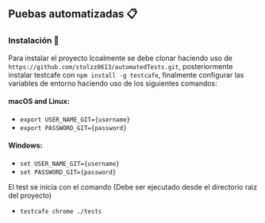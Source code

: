 ## Puebas automatizadas 📋

### Instalación 🔧

Para instalar el proyecto lcoalmente se debe clonar haciendo uso de ```https://github.com/stolzz0613/automatedTests.git```,
posteriormente instalar testcafe con ```npm install -g testcafe```, finalmente configurar las variables de entorno haciendo uso de los siguientes comandos:
#### macOS and Linux:

* ```export USER_NAME_GIT={username}```
* ```export PASSWORD_GIT={password}```

#### Windows:

* ```set USER_NAME_GIT={username}```
* ```set PASSWORD_GIT={password}```

El test se inicia con el comando (Debe ser ejecutado desde el directorio raiz del proyecto)

* ```testcafe chrome ./tests```






